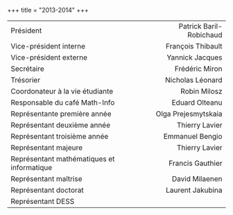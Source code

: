+++
title = "2013-2014"
+++

|                                            |                         |
|:-------------------------------------------|------------------------:|
| Président                                  | Patrick Baril-Robichaud |
| Vice-président interne                     |       François Thibault |
| Vice-président externe                     |         Yannick Jacques |
| Secrétaire                                 |          Frédéric Miron |
| Trésorier                                  |        Nicholas Léonard |
| Coordonateur à la vie étudiante            |            Robin Milosz |
| Responsable du café Math-Info              |          Eduard Olteanu |
| Représentante première année               |     Olga Prejesmytskaia |
| Représentant deuxième année                |          Thierry Lavier |
| Représentant troisième année               |         Emmanuel Bengio |
| Représentant majeure                       |          Thierry Lavier |
| Représentant mathématiques et informatique |        Francis Gauthier |
| Représentant maîtrise                      |          David Milaenen |
| Représentant doctorat                      |        Laurent Jakubina |
| Représentant DESS                          |                         |
